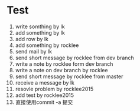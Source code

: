 # Test
1. write somthing by lk  
2. add something by lk   
3. add  row by lk  
4. add something by rocklee  
5. send mail by lk  
6. send short message by rocklee from dev branch
7. write a note by rocklee form dev branch
8. write a note on dev branch by rocklee
9. send short message by rocklee from master
10. receive a message by lk
11. resovle problem by rocklee2015
12. add test by rocklee2015
13. 直接使用commit -a 提交
